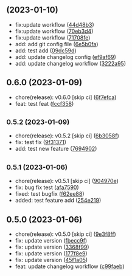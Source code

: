 ##  (2023-01-10)

* fix:update workflow ([44d48b3](https://github.com/joshlynchONS/pytest_demo/commit/44d48b3))
* fix:update workflow ([70eb3d4](https://github.com/joshlynchONS/pytest_demo/commit/70eb3d4))
* fix:update workflow ([71708fe](https://github.com/joshlynchONS/pytest_demo/commit/71708fe))
* add: add git config file ([6e5b0fa](https://github.com/joshlynchONS/pytest_demo/commit/6e5b0fa))
* add: test add ([09dc59d](https://github.com/joshlynchONS/pytest_demo/commit/09dc59d))
* add: update changelog config ([ef9af69](https://github.com/joshlynchONS/pytest_demo/commit/ef9af69))
* add: update changelog workflow ([3222a95](https://github.com/joshlynchONS/pytest_demo/commit/3222a95))



## 0.6.0 (2023-01-09)

* chore(release): v0.6.0 [skip ci] ([6f7efca](https://github.com/joshlynchONS/pytest_demo/commit/6f7efca))
* feat: test feat ([fccf358](https://github.com/joshlynchONS/pytest_demo/commit/fccf358))



## <small>0.5.2 (2023-01-09)</small>

* chore(release): v0.5.2 [skip ci] ([6b3058f](https://github.com/joshlynchONS/pytest_demo/commit/6b3058f))
* fix: test fix ([9f31371](https://github.com/joshlynchONS/pytest_demo/commit/9f31371))
* add: test new feature ([7694902](https://github.com/joshlynchONS/pytest_demo/commit/7694902))



## <small>0.5.1 (2023-01-06)</small>

* chore(release): v0.5.1 [skip ci] ([904970e](https://github.com/joshlynchONS/pytest_demo/commit/904970e))
* fix: bug fix test ([afa7590](https://github.com/joshlynchONS/pytest_demo/commit/afa7590))
* fixed: test bugfix ([f62ee88](https://github.com/joshlynchONS/pytest_demo/commit/f62ee88))
* added: test feature add ([254e219](https://github.com/joshlynchONS/pytest_demo/commit/254e219))



## 0.5.0 (2023-01-06)

* chore(release): v0.5.0 [skip ci] ([9e3f8ff](https://github.com/joshlynchONS/pytest_demo/commit/9e3f8ff))
* fix: update version ([fbecc9f](https://github.com/joshlynchONS/pytest_demo/commit/fbecc9f))
* fix: update version ([3368f99](https://github.com/joshlynchONS/pytest_demo/commit/3368f99))
* fix: update version ([177f8e9](https://github.com/joshlynchONS/pytest_demo/commit/177f8e9))
* fix: update version ([45f1a05](https://github.com/joshlynchONS/pytest_demo/commit/45f1a05))
* feat: update changelog workflow ([c99faeb](https://github.com/joshlynchONS/pytest_demo/commit/c99faeb))



